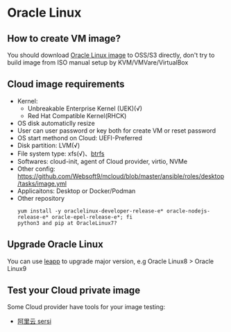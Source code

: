 # Oracle Linux

## How to create VM image?

You should download [Oracle Linux image](https://yum.oracle.com/oracle-linux-templates.html) to OSS/S3 directly, don't try to build image from ISO manual setup by KVM/VMVare/VirtualBox

## Cloud image requirements

- Kernel:
  - Unbreakable Enterprise Kernel (UEK)(√)
  - Red Hat Compatible Kernel(RHCK)
- OS disk automaticlly resize
- User can user password or key both for create VM or reset password
- OS start methond on Cloud: UEFI-Preferred
- Disk partition: LVM(√)
- File system type: xfs(√)、[btrfs](https://blogs.oracle.com/linux/post/btrfs-on-oracle-linuxefficiently-backup-and-recover-systems) 
- Softwares: cloud-init, agent of Cloud provider, virtio, NVMe
- Other config: https://github.com/Websoft9/mcloud/blob/master/ansible/roles/desktop/tasks/image.yml
- Applicaitons: Desktop or Docker/Podman
- Other repository
  ```
  yum install -y oraclelinux-developer-release-e* oracle-nodejs-release-e* oracle-epel-release-e*; fi
  python3 and pip at OracleLinux7?
  ```

## Upgrade Oracle Linux

You can use [leapp](https://docs.oracle.com/en/learn/ol-linux-leapp) to upgrade major version, e.g Oracle Linux8 > Oracle Linux9

## Test your Cloud private image

Some Cloud provider have tools for your image testing:  

- [阿里云 sersi](https://help.aliyun.com/zh/ecs/user-guide/check-whether-an-image-meets-the-import-requirements)
